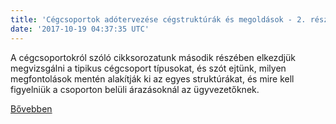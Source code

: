 ```yaml
---
title: 'Cégcsoportok adótervezése cégstruktúrák és megoldások - 2. rész'
date: '2017-10-19 04:37:35 UTC'
---
```


A cégcsoportokról szóló cikksorozatunk második részében elkezdjük megvizsgálni a tipikus cégcsoport típusokat, és szót ejtünk, milyen megfontolások mentén alakítják ki az egyes struktúrákat, és mire kell figyelniük a csoporton belüli árazásoknál az ügyvezetőknek.


[Bővebben](http://ift.tt/2zxHhTz)
